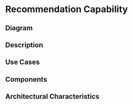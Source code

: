 # Recommendation Capability

## Diagram


## Description

## Use Cases


## Components



## Architectural Characteristics
